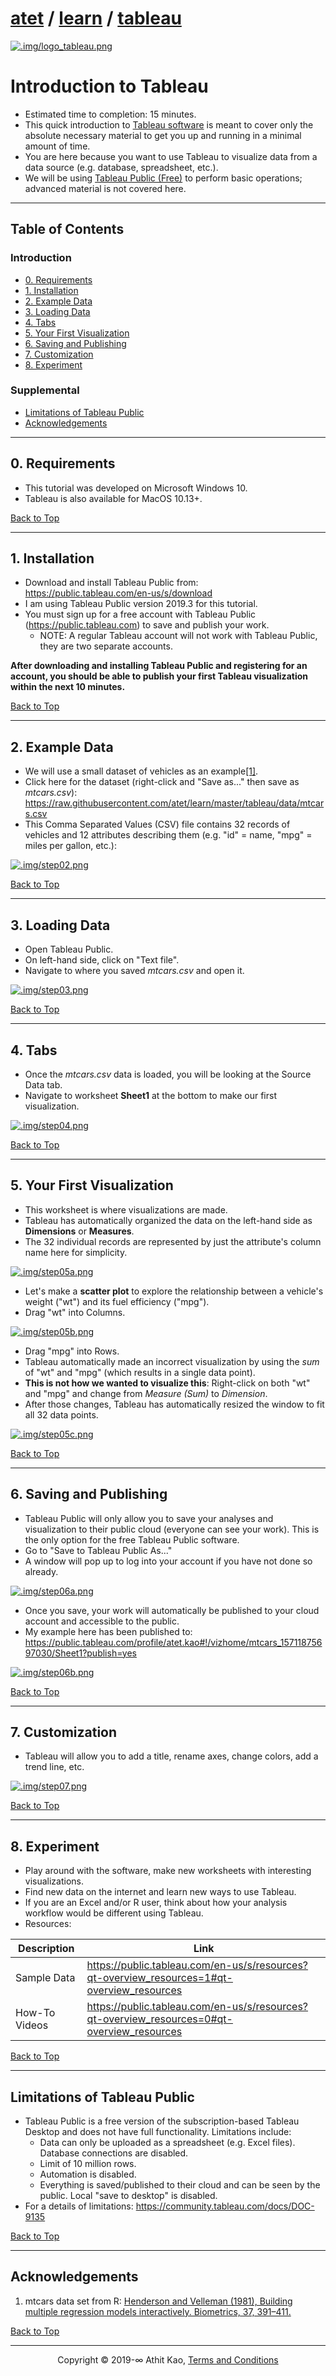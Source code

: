 # [atet](https://github.com/atet) / [learn](https://github.com/atet/learn) / [**tableau**](https://github.com/atet/learn/tree/master/tableau)

[![.img/logo_tableau.png](.img/logo_tableau.png)](#nolink)

# Introduction to Tableau

* Estimated time to completion: 15 minutes.
* This quick introduction to <a href="https://en.wikipedia.org/wiki/Tableau_Software" target="_blank">Tableau software</a> is meant to cover only the absolute necessary material to get you up and running in a minimal amount of time.
* You are here because you want to use Tableau to visualize data from a data source (e.g. database, spreadsheet, etc.).
* We will be using <a href="https://public.tableau.com/en-us/s/" target="_blank">Tableau Public (Free)</a> to perform basic operations; advanced material is not covered here.

--------------------------------------------------------------------------------------------------

## Table of Contents

### Introduction

* [0. Requirements](#0-requirements)
* [1. Installation](#1-installation)
* [2. Example Data](#2-example-data)
* [3. Loading Data](#3-loading-data)
* [4. Tabs](#4-tabs)
* [5. Your First Visualization](#5-your-first-visualization)
* [6. Saving and Publishing](#6-saving-and-publishing)
* [7. Customization](#7-customization)
* [8. Experiment](#8-experiment)

### Supplemental

* [Limitations of Tableau Public](#limitations-of-tableau-public)
* [Acknowledgements](#acknowledgements)

--------------------------------------------------------------------------------------------------

## 0. Requirements

* This tutorial was developed on Microsoft Windows 10.
* Tableau is also available for MacOS 10.13+.

[Back to Top](#table-of-contents)

--------------------------------------------------------------------------------------------------

## 1. Installation

* Download and install Tableau Public from: <a href="https://public.tableau.com/en-us/s/download" target="_blank">https://public.tableau.com/en-us/s/download</a>
* I am using Tableau Public version 2019.3 for this tutorial.
* You must sign up for a free account with Tableau Public (<a href="https://public.tableau.com" target="_blank">https://public.tableau.com</a>) to save and publish your work.
   * NOTE: A regular Tableau account will not work with Tableau Public, they are two separate accounts.

**After downloading and installing Tableau Public and registering for an account, you should be able to publish your first Tableau visualization within the next 10 minutes.**

[Back to Top](#table-of-contents)

--------------------------------------------------------------------------------------------------

## 2. Example Data

* We will use a small dataset of vehicles as an example[[1]](#acknowledgements).
* Click here for the dataset (right-click and "Save as..." then save as _mtcars.csv_): <a href="https://raw.githubusercontent.com/atet/learn/master/tableau/data/mtcars.csv" target="_blank">https://raw.githubusercontent.com/atet/learn/master/tableau/data/mtcars.csv</a>
* This Comma Separated Values (CSV) file contains 32 records of vehicles and 12 attributes describing them (e.g. "id" = name, "mpg" = miles per gallon, etc.):

[![.img/step02.png](.img/step02.png)](#nolink)

[Back to Top](#table-of-contents)

--------------------------------------------------------------------------------------------------

## 3. Loading Data

* Open Tableau Public.
* On left-hand side, click on "Text file".
* Navigate to where you saved _mtcars.csv_ and open it.

[![.img/step03.png](.img/step03.png)](#nolink)

[Back to Top](#table-of-contents)

--------------------------------------------------------------------------------------------------

## 4. Tabs

* Once the _mtcars.csv_ data is loaded, you will be looking at the Source Data tab.
* Navigate to worksheet **Sheet1** at the bottom to make our first visualization.

[![.img/step04.png](.img/step04.png)](#nolink)

[Back to Top](#table-of-contents)

--------------------------------------------------------------------------------------------------

## 5. Your First Visualization

* This worksheet is where visualizations are made.
* Tableau has automatically organized the data on the left-hand side as **Dimensions** or **Measures**.
* The 32 individual records are represented by just the attribute's column name here for simplicity.

[![.img/step05a.png](.img/step05a.png)](#nolink)

* Let's make a **scatter plot** to explore the relationship between a vehicle's weight ("wt") and its fuel efficiency ("mpg").
* Drag "wt" into Columns.

[![.img/step05b.png](.img/step05b.png)](#nolink)

* Drag "mpg" into Rows.
* Tableau automatically made an incorrect visualization by using the _sum_ of "wt" and "mpg" (which results in a single data point).
* **This is not how we wanted to visualize this**: Right-click on both "wt" and "mpg" and change from *Measure (Sum)* to *Dimension*.
* After those changes, Tableau has automatically resized the window to fit all 32 data points.

[![.img/step05c.png](.img/step05c.png)](#nolink)

[Back to Top](#table-of-contents)

--------------------------------------------------------------------------------------------------

## 6. Saving and Publishing

* Tableau Public will only allow you to save your analyses and visualization to their public cloud (everyone can see your work). This is the only option for the free Tableau Public software.
* Go to "Save to Tableau Public As..."
* A window will pop up to log into your account if you have not done so already.

[![.img/step06a.png](.img/step06a.png)](#nolink)

* Once you save, your work will automatically be published to your cloud account and accessible to the public.
* My example here has been published to: <a href="https://public.tableau.com/profile/atet.kao#!/vizhome/mtcars_15711875697030/Sheet1?publish=yes" target="_blank">https://public.tableau.com/profile/atet.kao#!/vizhome/mtcars_15711875697030/Sheet1?publish=yes</a>

[![.img/step06b.png](.img/step06b.png)](#nolink)

[Back to Top](#table-of-contents)

--------------------------------------------------------------------------------------------------

## 7. Customization

* Tableau will allow you to add a title, rename axes, change colors, add a trend line, etc.

[![.img/step07.png](.img/step07.png)](#nolink)

[Back to Top](#table-of-contents)

--------------------------------------------------------------------------------------------------

## 8. Experiment

* Play around with the software, make new worksheets with interesting visualizations.
* Find new data on the internet and learn new ways to use Tableau.
* If you are an Excel and/or R user, think about how your analysis workflow would be different using Tableau.
* Resources:

Description | Link
--- | ---
Sample Data | <a href="https://public.tableau.com/en-us/s/resources?qt-overview_resources=1#qt-overview_resources" target="_blank">https://public.tableau.com/en-us/s/resources?qt-overview_resources=1#qt-overview_resources</a>
How-To Videos | <a href="https://public.tableau.com/en-us/s/resources?qt-overview_resources=0#qt-overview_resources" target="_blank">https://public.tableau.com/en-us/s/resources?qt-overview_resources=0#qt-overview_resources</a>

[Back to Top](#table-of-contents)

--------------------------------------------------------------------------------------------------

## Limitations of Tableau Public

* Tableau Public is a free version of the subscription-based Tableau Desktop and does not have full functionality. Limitations include:
   * Data can only be uploaded as a spreadsheet (e.g. Excel files). Database connections are disabled.
   * Limit of 10 million rows.
   * Automation is disabled.
   * Everything is saved/published to their cloud and can be seen by the public. Local "save to desktop" is disabled.
* For a details of limitations: <a href="https://community.tableau.com/docs/DOC-9135" target="_blank">https://community.tableau.com/docs/DOC-9135</a>

[Back to Top](#table-of-contents)

--------------------------------------------------------------------------------------------------

## Acknowledgements

1. mtcars data set from R: <a href="https://stat.ethz.ch/R-manual/R-devel/library/datasets/html/mtcars.html" target="_blank">Henderson and Velleman (1981), Building multiple regression models interactively. Biometrics, 37, 391–411.</a>

<a href="" target="_blank"></a>

[Back to Top](#table-of-contents)

--------------------------------------------------------------------------------------------------

<p align="center">Copyright © 2019-∞ Athit Kao, <a href="http://www.athitkao.com/tos.html" target="_blank">Terms and Conditions</a></p>